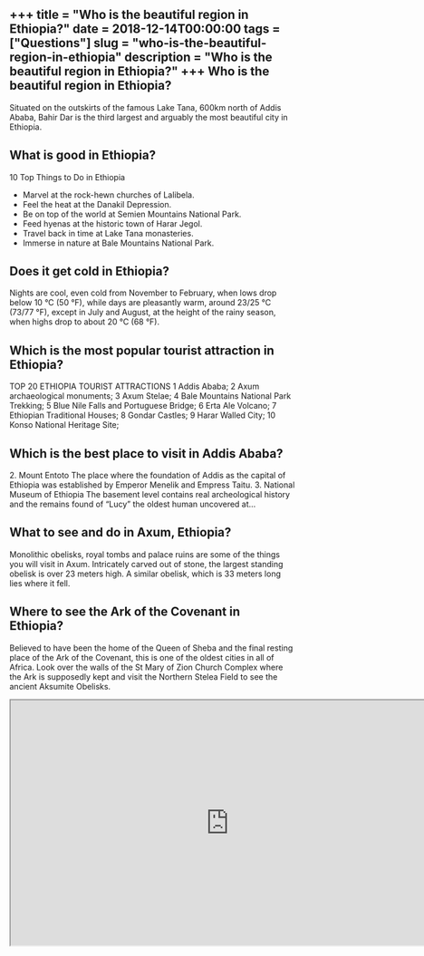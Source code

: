 +++
title = "Who is the beautiful region in Ethiopia?"
date = 2018-12-14T00:00:00
tags = ["Questions"]
slug = "who-is-the-beautiful-region-in-ethiopia"
description = "Who is the beautiful region in Ethiopia?"
+++
Who is the beautiful region in Ethiopia?
----------------------------------------

Situated on the outskirts of the famous Lake Tana, 600km north of Addis Ababa, Bahir Dar is the third largest and arguably the most beautiful city in Ethiopia.

What is good in Ethiopia?
-------------------------

10 Top Things to Do in Ethiopia

- Marvel at the rock-hewn churches of Lalibela.
- Feel the heat at the Danakil Depression.
- Be on top of the world at Semien Mountains National Park.
- Feed hyenas at the historic town of Harar Jegol.
- Travel back in time at Lake Tana monasteries.
- Immerse in nature at Bale Mountains National Park.

Does it get cold in Ethiopia?
-----------------------------

Nights are cool, even cold from November to February, when lows drop below 10 °C (50 °F), while days are pleasantly warm, around 23/25 °C (73/77 °F), except in July and August, at the height of the rainy season, when highs drop to about 20 °C (68 °F).

Which is the most popular tourist attraction in Ethiopia?
---------------------------------------------------------

TOP 20 ETHIOPIA TOURIST ATTRACTIONS 1 Addis Ababa; 2 Axum archaeological monuments; 3 Axum Stelae; 4 Bale Mountains National Park Trekking; 5 Blue Nile Falls and Portuguese Bridge; 6 Erta Ale Volcano; 7 Ethiopian Traditional Houses; 8 Gondar Castles; 9 Harar Walled City; 10 Konso National Heritage Site;

Which is the best place to visit in Addis Ababa?
------------------------------------------------

2\. Mount Entoto The place where the foundation of Addis as the capital of Ethiopia was established by Emperor Menelik and Empress Taitu. 3. National Museum of Ethiopia The basement level contains real archeological history and the remains found of “Lucy” the oldest human uncovered at…

What to see and do in Axum, Ethiopia?
-------------------------------------

Monolithic obelisks, royal tombs and palace ruins are some of the things you will visit in Axum. Intricately carved out of stone, the largest standing obelisk is over 23 meters high. A similar obelisk, which is 33 meters long lies where it fell.

Where to see the Ark of the Covenant in Ethiopia?
-------------------------------------------------

Believed to have been the home of the Queen of Sheba and the final resting place of the Ark of the Covenant, this is one of the oldest cities in all of Africa. Look over the walls of the St Mary of Zion Church Complex where the Ark is supposedly kept and visit the Northern Stelea Field to see the ancient Aksumite Obelisks.

<iframe allow="accelerometer; autoplay; clipboard-write; encrypted-media; gyroscope; picture-in-picture" allowfullscreen="" class="__youtube_prefs__  epyt-is-override  no-lazyload" data-no-lazy="1" data-origheight="433" data-origwidth="770" data-skipgform_ajax_framebjll="" height="433" id="_ytid_16642" loading="lazy" src="https://www.youtube.com/embed/_rt2_mjWXmk?enablejsapi=1&autoplay=0&cc_load_policy=0&cc_lang_pref=&iv_load_policy=1&loop=0&modestbranding=0&rel=1&fs=1&playsinline=0&autohide=2&theme=dark&color=red&controls=1&" title="YouTube player" width="770"></iframe>